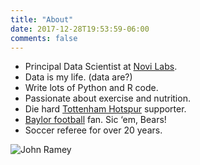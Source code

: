 ```yaml
---
title: "About"
date: 2017-12-28T19:53:59-06:00
comments: false
---
```


* Principal Data Scientist at [Novi Labs](http://novilabs.com/).
* Data is my life. (data are?)
* Write lots of Python and R code.
* Passionate about exercise and nutrition.
* Die hard [Tottenham Hotspur](https://twitter.com/SpursOfficial) supporter.
* [Baylor football](https://twitter.com/BUFootball) fan. Sic ‘em, Bears!
* Soccer referee for over 20 years.

![John Ramey](https://avatars3.githubusercontent.com/u/261183)